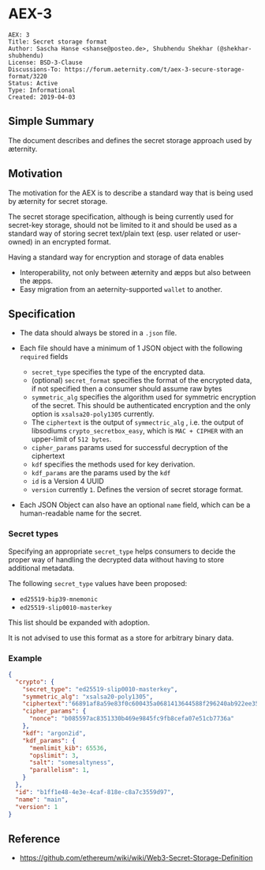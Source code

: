 # AEX-3

```
AEX: 3
Title: Secret storage format
Author: Sascha Hanse <shanse@posteo.de>, Shubhendu Shekhar (@shekhar-shubhendu)
License: BSD-3-Clause
Discussions-To: https://forum.aeternity.com/t/aex-3-secure-storage-format/3220
Status: Active
Type: Informational
Created: 2019-04-03
```

## Simple Summary

The document describes and defines the secret storage approach used by æternity.

## Motivation

The motivation for the AEX is to describe a standard way that is being used by æternity for secret storage.

The secret storage specification, although is being currently used for secret-key storage, should not be limited to it and should be used as a standard way of storing secret text/plain text (esp. user related or user-owned) in an encrypted format.

Having a standard way for encryption and storage of data enables

- Interoperability, not only between æternity and æpps but also between the æpps.
- Easy migration from an aeternity-supported `wallet` to another.

## Specification

- The data should always be stored in a `.json` file.
- Each file should have a minimum of 1 JSON object with the following `required` fields

  - `secret_type` specifies the type of the encrypted data.
  - (optional) `secret_format` specifies the format of the encrypted data,
    if not specified then a consumer should assume raw bytes
  - `symmetric_alg` specifies the algorithm used for symmetric encryption of the secret. This should be authenticated encryption and the only option is `xsalsa20-poly1305` currently.
  - The `ciphertext` is the output of `symmectric_alg` , i.e. the output of libsodiums `crypto_secretbox_easy`, which is `MAC + CIPHER` with an upper-limit of `512 bytes`.
  - `cipher_params` params used for successful decryption of the ciphertext
  - `kdf` specifies the methods used for key derivation.
  - `kdf_params` are the params used by the `kdf`
  - `id` is a Version 4 UUID
  - `version` currently `1`. Defines the version of secret storage format.

- Each JSON Object can also have an optional `name` field, which can be a human-readable name for the secret.

### Secret types

Specifying an appropriate `secret_type` helps consumers to decide the proper way
of handling the decrypted data without having to store additional metadata.

The following `secret_type` values have been proposed:

- `ed25519-bip39-mnemonic`
- `ed25519-slip0010-masterkey`

This list should be expanded with adoption.

It is not advised to use this format as a store for arbitrary binary data.

### Example

```json
{
  "crypto": {
    "secret_type": "ed25519-slip0010-masterkey",
    "symmetric_alg": "xsalsa20-poly1305",
    "ciphertext":"66891af8a59e83f0c600435a0681413644588f296240ab922ee357fa5ffa857f2709f8753b2b70d35625203adc6bf6e8",
    "cipher_params": {
      "nonce": "b085597ac8351330b469e9845fc9fb8cefa07e51cb7736a"
    },
    "kdf": "argon2id",
    "kdf_params": {
      "memlimit_kib": 65536,
      "opslimit": 3,
      "salt": "somesaltyness",
      "parallelism": 1,
    }
  },
  "id": "b1ff1e48-4e3e-4caf-818e-c8a7c3559d97",
  "name": "main",
  "version": 1
}
```

## Reference

- https://github.com/ethereum/wiki/wiki/Web3-Secret-Storage-Definition
